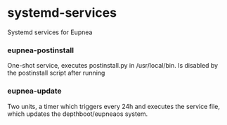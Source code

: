 # systemd-services
Systemd services for Eupnea

### eupnea-postinstall
One-shot service, executes postinstall.py in /usr/local/bin. Is disabled by the postinstall script after running

### eupnea-update
Two units, a timer which triggers every 24h and executes the service file, which updates the depthboot/eupneaos system.
